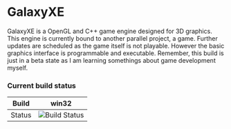  # GalaxyXE
GalaxyXE is a OpenGL and C++ game engine designed for 3D graphics.
This engine is currently bound to another parallel project, a game.
Further updates are scheduled as the game itself is not playable. However the basic graphics interface is programmable and executable. Remember, this build is just in a beta state as I am learning somethings about game development myself.

### Current build status
Build | win32 |
---   |  ---  |
Status | ![Build Status](https://travis-ci.org/lPrimemaster/GalaxyXE.svg?branch=master) |
